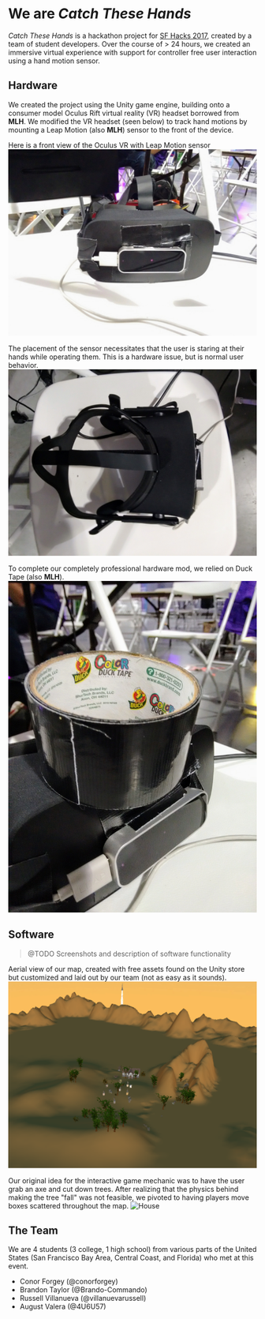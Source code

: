# We are *Catch These Hands*

*Catch These Hands* is a hackathon project for [SF Hacks
2017](https://sfhacks.io), created by a team of student developers. Over the
course of > 24 hours, we created an immersive virtual experience with support
for controller free user interaction using a hand motion sensor.

## Hardware

We created the project using the Unity game engine, building onto a consumer
model Oculus Rift virtual reality (VR) headset borrowed from **MLH**. We
modified the VR headset (seen below) to track hand motions by mounting a Leap
Motion (also **MLH**) sensor to the front of the device.

Here is a front view of the Oculus VR with Leap Motion sensor
![Front View](static/oculus_front.jpg)

The placement of the sensor necessitates that the user is staring at their hands
while operating them. This is a hardware issue, but is normal user behavior.
![Top View](static/oculus_top.jpg)

To complete our completely professional hardware mod, we relied on Duck Tape
(also **MLH**).
![Tape](static/oculus_tape.jpg)

## Software

> @TODO Screenshots and description of software functionality

Aerial view of our map, created with free assets found on the Unity store but
customized and laid out by our team (not as easy as it sounds).
![Aerial](static/unity_aerial.png)

Our original idea for the interactive game mechanic was to have the user grab an
axe and cut down trees. After realizing that the physics behind making the tree
"fall" was not feasible, we pivoted to having players move boxes scattered
throughout the map.
![House](static/unity_static.png)

## The Team

We are 4 students (3 college, 1 high school) from various parts of the United
States (San Francisco Bay Area, Central Coast, and Florida) who met at this
event.

- Conor Forgey (@conorforgey)
- Brandon Taylor (@Brando-Commando)
- Russell Villanueva (@villanuevarussell)
- August Valera (@4U6U57)
